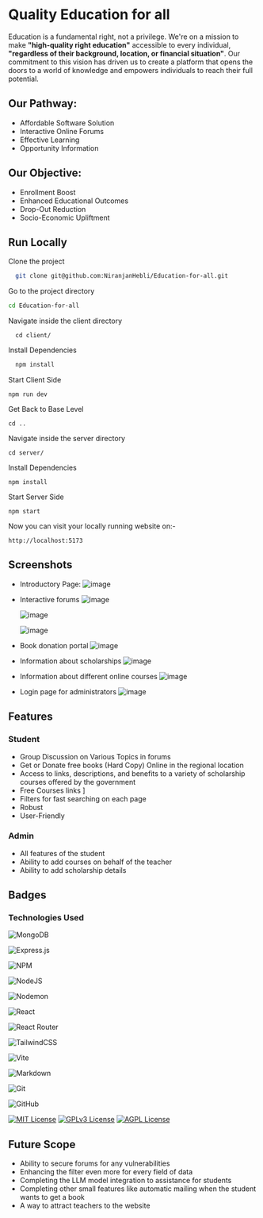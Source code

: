 # Quality Education for all

Education is a fundamental right, not a privilege. We're on a mission to make __"high-quality right education"__ accessible to every individual, __"regardless of their background, location, or financial situation"__. Our commitment to this vision has driven us to create a platform that opens the doors to a world of knowledge and empowers individuals to reach their full potential.

## Our Pathway:
* Affordable Software Solution
* Interactive Online Forums
* Effective Learning
* Opportunity Information

## Our Objective:

* Enrollment Boost
* Enhanced Educational Outcomes
* Drop-Out Reduction
* Socio-Economic Upliftment


## Run Locally

Clone the project

```bash
  git clone git@github.com:NiranjanHebli/Education-for-all.git
```

Go to the project directory

```bash
cd Education-for-all
```

Navigate inside the client directory
```
  cd client/
```

Install Dependencies

```bash
  npm install
```
Start Client Side

```
npm run dev
```

Get Back to Base Level

```
cd ..
```
Navigate inside the server directory

```
cd server/
```

Install Dependencies

```
npm install
```

Start Server Side
```
npm start
```

Now you can visit your locally running website on:-

```
http://localhost:5173
```

## Screenshots


* Introductory Page:
  ![image](https://github.com/infofest-unigoa/X/assets/100081593/e68fe70b-0d10-44cb-8756-2801cc5e2be4)
  
* Interactive forums
  ![image](https://github.com/infofest-unigoa/X/assets/100081593/9133fede-063f-4321-be6a-fb554b7f111a)
  
  
  ![image](https://github.com/infofest-unigoa/X/assets/100081593/2c7e3f49-b625-41b6-8fb3-ebb13e5f61a7)
  
  ![image](https://github.com/infofest-unigoa/X/assets/100081593/3e00dee1-58ff-45c0-be00-1ac9ed31b810)
  
* Book donation portal
  ![image](https://github.com/infofest-unigoa/X/assets/100081593/b92916f8-9808-492b-9da7-661167c24648)
  
* Information about scholarships
  ![image](https://github.com/infofest-unigoa/X/assets/100081593/ca8a5c00-0e0e-46e9-993e-cf7ac8884d64)
  
* Information about different online courses
  ![image](https://github.com/infofest-unigoa/X/assets/100081593/8aa2e0f6-e9a0-48be-b67e-fd381237a9b7)
  
*  Login page for administrators
  ![image](https://github.com/infofest-unigoa/X/assets/100081593/97cd5777-71f7-4206-9289-495a8c6c4af6)

## Features

### Student
- Group Discussion on Various Topics in forums
- Get or Donate free books (Hard Copy) Online in the regional location
- Access to links, descriptions, and benefits to a variety of scholarship courses offered by the government
- Free Courses links ]
- Filters for fast searching on each page
- Robust 
- User-Friendly 

### Admin

- All features of the student 
- Ability to add courses on behalf of the teacher
- Ability to add scholarship details 


## Badges
 ### Technologies Used

![MongoDB](https://img.shields.io/badge/MongoDB-%234ea94b.svg?style=for-the-badge&logo=mongodb&logoColor=white)

![Express.js](https://img.shields.io/badge/express.js-%23404d59.svg?style=for-the-badge&logo=express&logoColor=%2361DAFB)

![NPM](https://img.shields.io/badge/NPM-%23CB3837.svg?style=for-the-badge&logo=npm&logoColor=white)

![NodeJS](https://img.shields.io/badge/node.js-6DA55F?style=for-the-badge&logo=node.js&logoColor=white)

![Nodemon](https://img.shields.io/badge/NODEMON-%23323330.svg?style=for-the-badge&logo=nodemon&logoColor=%BBDEAD)

![React](https://img.shields.io/badge/react-%2320232a.svg?style=for-the-badge&logo=react&logoColor=%2361DAFB)

![React Router](https://img.shields.io/badge/React_Router-CA4245?style=for-the-badge&logo=react-router&logoColor=white)

![TailwindCSS](https://img.shields.io/badge/tailwindcss-%2338B2AC.svg?style=for-the-badge&logo=tailwind-css&logoColor=white)

![Vite](https://img.shields.io/badge/vite-%23646CFF.svg?style=for-the-badge&logo=vite&logoColor=white)

![Markdown](https://img.shields.io/badge/markdown-%23000000.svg?style=for-the-badge&logo=markdown&logoColor=white)

![Git](https://img.shields.io/badge/git-%23F05033.svg?style=for-the-badge&logo=git&logoColor=white)

![GitHub](https://img.shields.io/badge/github-%23121011.svg?style=for-the-badge&logo=github&logoColor=white)




[![MIT License](https://img.shields.io/badge/License-MIT-green.svg)](https://choosealicense.com/licenses/mit/)
[![GPLv3 License](https://img.shields.io/badge/License-GPL%20v3-yellow.svg)](https://opensource.org/licenses/)
[![AGPL License](https://img.shields.io/badge/license-AGPL-blue.svg)](http://www.gnu.org/licenses/agpl-3.0)


## Future Scope

- Ability to secure forums for any vulnerabilities
- Enhancing the filter even more for every field of data
- Completing the LLM model integration to assistance for students
- Completing other small features like automatic mailing when the student wants to get a book 
-  A way to attract teachers to the website
